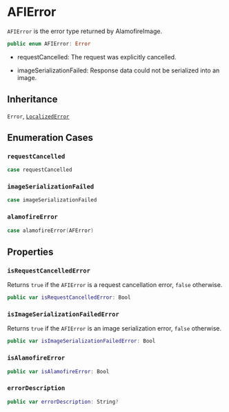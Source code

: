 # AFIError

`AFIError` is the error type returned by AlamofireImage.

``` swift
public enum AFIError: Error 
```

  - requestCancelled:         The request was explicitly cancelled.

  - imageSerializationFailed: Response data could not be serialized into an image.

## Inheritance

`Error`, [`LocalizedError`](/LocalizedError)

## Enumeration Cases

### `requestCancelled`

``` swift
case requestCancelled
```

### `imageSerializationFailed`

``` swift
case imageSerializationFailed
```

### `alamofireError`

``` swift
case alamofireError(AFError)
```

## Properties

### `isRequestCancelledError`

Returns `true` if the `AFIError` is a request cancellation error, `false` otherwise.

``` swift
public var isRequestCancelledError: Bool 
```

### `isImageSerializationFailedError`

Returns `true` if the `AFIError` is an image serialization error, `false` otherwise.

``` swift
public var isImageSerializationFailedError: Bool 
```

### `isAlamofireError`

``` swift
public var isAlamofireError: Bool 
```

### `errorDescription`

``` swift
public var errorDescription: String? 
```
